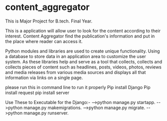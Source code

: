 # content_aggregator
This is Major Project for B.tech. Final Year.

This is a application will allow user to look for the content according to their interest. Content Aggregator find the publication's information and put in the place where reader can access it.

Python modules and libraries are used to create unique functionality. Using a database to store data in an application area to customize the user system. As these libraries help and serve as a tool that collects, collects and collects pieces of content such as headlines, posts, videos, photos, reviews and media releases from various media sources and displays all that information via links on a single page.

please run this in command line to run it properly
Pip install Django
Pip install request
pip install server

Use These to Executable for the Django:-
-->python manage.py startapp.
-->python manage.py makemigrations.
-->python manage.py migrate.
-->python manage.py runserver.
